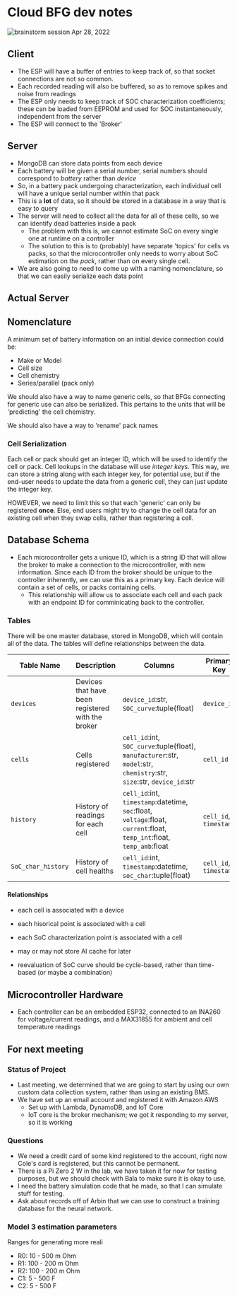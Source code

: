 # Cloud BFG dev notes

![brainstorm session Apr 28, 2022](img/brainstorm.png)

## Client

- The ESP will have a buffer of entries to keep track of, so that socket connections are not so common.
- Each recorded reading will also be buffered, so as to remove spikes and noise from readings
- The ESP only needs to keep track of SOC characterization coefficients; these can be loaded from EEPROM and used for SOC instantaneously, independent from the server
- The ESP will connect to the 'Broker'

## Server

- MongoDB can store data points from each device
- Each battery will be given a serial number, serial numbers should correspond to *battery* rather than *device*
- So, in a battery pack undergoing characterization, each individual cell will have a unique serial number within that pack
- This is a **lot** of data, so it should be stored in a database in a way that is easy to query
- The server will need to collect all the data for all of these cells, so we can identify dead batteries inside a pack
  - The problem with this is, we cannot estimate SoC on every single one at runtime on a controller
  - The solution to this is to (probably) have separate 'topics' for cells vs packs, so that the microcontroller only needs to worry about SoC estimation on the *pack*, rather than on every single cell.
- We are also going to need to come up with a naming nomenclature, so that we can easily serialize each data point

## Actual Server 

## Nomenclature

A minimum set of battery information on an initial device connection could be:

- Make or Model
- Cell size
- Cell chemistry
- Series/parallel (pack only)

We should also have a way to name generic cells, so that BFGs connecting for generic use can also be serialized. This pertains to the units that will be 'predicting' the cell chemistry.

We should also have a way to 'rename' pack names

### Cell Serialization

Each cell or pack should get an integer ID, which will be used to identify the cell or pack. Cell lookups in the database will use *integer keys*. This way, we can store a string along with each integer key, for potential use, but if the end-user needs to update the data from a generic cell, they can just update the integer key.

HOWEVER, we need to limit this so that each 'generic' can only be registered **once**. Else, end users might try to change the cell data for an existing cell when they swap cells, rather than registering a cell.

## Database Schema

- Each microcontroller gets a unique ID, which is a string ID that will allow the broker to make a connection to the microcontroller, with new information. Since each ID from the broker should be unique to the controller inherently, we can use this as a primary key. Each device will contain a set of cells, or packs containing cells.
  - This relationship will allow us to associate each cell and each pack with an endpoint ID for comminicating back to the controller.

### Tables

There will be one master database, stored in MongoDB, which will contain all of the data. The tables will define relationships between the data.

| Table Name | Description | Columns | Primary Key |
| ---------- | ----------- | ------- | ------------ |
| `devices` | Devices that have been registered with the broker | `device_id`:str, `SOC_curve`:tuple(float) | `device_id` |
| `cells` | Cells registered | `cell_id`:int, `SOC_curve`:tuple(float), `manufacturer`:str, `model`:str, `chemistry`:str, `size`:str, `device_id`:str | `cell_id` |
| `history` | History of readings for each cell | `cell_id`:int, `timestamp`:datetime, `soc`:float, `voltage`:float, `current`:float, `temp_int`:float, `temp_amb`:float | `cell_id`, `timestamp` |
| `SoC_char_history` | History of cell healths | `cell_id`:int, `timestamp`:datetime, `soc_char`:tuple(float) | `cell_id`, `timestamp` |

#### Relationships

- each cell is associated with a device
- each hisorical point is associated with a cell
- each SoC characterization point is associated with a cell

- may or may not store AI cache for later
- reevaluation of SoC curve should be cycle-based, rather than time-based (or maybe a combination)

## Microcontroller Hardware

- Each controller can be an embedded ESP32, connected to an INA260 for voltage/current readings, and a MAX31855 for ambient and cell temperature readings

## For next meeting

### Status of Project

- Last meeting, we determined that we are going to start by using our own custom data collection system, rather than using an existing BMS.
- We have set up an email account and registered it with Amazon AWS
  - Set up with Lambda, DynamoDB, and IoT Core
  - IoT core is the broker mechanism; we got it responding to my server, so it is working

### Questions

- We need a credit card of some kind registered to the account, right now Cole's card is registered, but this cannot be permanent.
- There is a Pi Zero 2 W in the lab, we have taken it for now for testing purposes, but we should check with Bala to make sure it is okay to use.
- I need the battery simulation code that he made, so that I can simulate stuff for testing.
- Ask about records off of Arbin that we can use to construct a training database for the neural network.

### Model 3 estimation parameters

Ranges for generating more reali

- R0: 10 - 500 m Ohm
- R1: 100 - 200 m Ohm
- R2: 100 - 200 m Ohm
- C1: 5 - 500 F
- C2: 5 - 500 F
